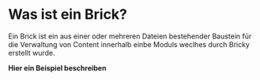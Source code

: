 # Was ist ein Brick?

Ein Brick ist ein aus einer oder mehreren Dateien bestehender Baustein für die Verwaltung von Content innerhalb einbe Moduls weclhes durch Bricky erstellt wurde.

**Hier ein Beispiel beschreiben**

